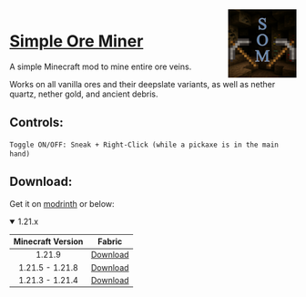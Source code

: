 <img src="https://raw.githubusercontent.com/Jan-Marvin/simple-ore-miner/refs/heads/fabric-latest/src/main/resources/assets/simpleoreminer/icon.png" align="right" width="120"/>

# [Simple Ore Miner](https://modrinth.com/mod/simple-ore-miner)

A simple Minecraft mod to mine entire ore veins.

Works on all vanilla ores and their deepslate variants, as well as nether quartz, nether gold, and ancient debris.

## Controls:
```
Toggle ON/OFF: Sneak + Right-Click (while a pickaxe is in the main hand)
```

## Download:

Get it on [modrinth](https://modrinth.com/mod/simple-ore-miner) or below:

<details open>
  <summary>1.21.x</summary>
  
| Minecraft Version  | Fabric |
| :----: | :----: |
| 1.21.9 | [Download](https://github.com/Jan-Marvin/simple-ore-miner/releases/download/fabric-v1.0.2/simpleoreminer-1.0.2.jar)|
| 1.21.5 - 1.21.8 | [Download](https://github.com/Jan-Marvin/simple-ore-miner/releases/download/fabric-v1.0.1/simpleoreminer-1.0.1.jar)|
| 1.21.3 - 1.21.4 | [Download](https://github.com/Jan-Marvin/simple-ore-miner/releases/download/fabric-v1.0.0/simpleoreminer-1.0.0.jar)|
</details>
